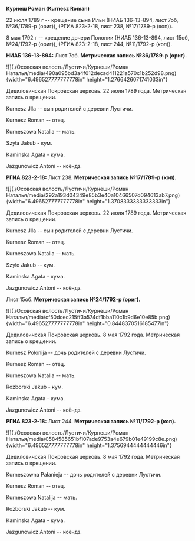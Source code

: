 **Курнеш Роман (Kurnesz Roman)**

22 июля 1789 г -- крещение сына Ильи (НИАБ 136-13-894, лист 7об,
№36/1789-р (ориг)), (РГИА 823-2-18, лист 238, №17/1789-р (коп)).

8 мая 1792 г -- крещение дочери Полонии (НИАБ 136-13-894, лист 15об,
№24/1792-р (ориг)), (РГИА 823-2-18, лист 244, №11/1792-р (коп)).

**НИАБ 136-13-894:** Лист 7об. **Метрическая запись №36/1789-р (ориг).**

![](./Осовская волость/Лустичи/Курнеши/Роман Наталья/media/490a095bd3a4f012decad411221a570c1b252d98.png){width="6.496527777777778in"
height="1.2766426071741033in"}

Дедиловичская Покровская церковь. 22 июля 1789 года. Метрическая запись
о крещении.

Kurnesz Jlla -- сын родителей с деревни Лустичи.

Kurnesz Roman -- отец.

Kurneszowa Natalla -- мать.

Szyła Jakub - кум.

Kaminska Agata - кума.

Jazgunowicz Antoni -- ксёндз.

**РГИА 823-2-18:** Лист 238. **Метрическая запись №17/1789-р (коп).**

![](./Осовская волость/Лустичи/Курнеши/Роман Наталья/media/292a193d04349e85b3e40a10466507d094613ab7.png){width="6.496527777777778in"
height="1.3708333333333333in"}

Дедиловичская Покровская церковь. 22 июля 1789 года. Метрическая запись
о крещении.

Kurnesz Jlla -- сын родителей с деревни Лустичи.

Kurnesz Roman -- отец.

Kurneszowa Natalla -- мать.

Szyło Jakub -- кум.

Kaminska Agata - кума.

Jazgunowicz Antoni -- ксёндз.

Лист 15об. **Метрическая запись №24/1792-р (ориг).**

![](./Осовская волость/Лустичи/Курнеши/Роман Наталья/media/cf50dcec215ff3a574df1bba110c1b9d6e10e85b.png){width="6.496527777777778in"
height="0.8448370516185477in"}

Дедиловичская Покровская церковь. 8 мая 1792 года. Метрическая запись о
крещении.

Kurnesz Połonija -- дочь родителей с деревни Лустичи.

Kurnesz Roman -- отец.

Kurneszowa Natalla -- мать.

Rozborski Jakub - кум.

Kaminska Agata - кума.

Jazgunowicz Antoni -- ксёндз.

**РГИА 823-2-18:** Лист 244. **Метрическая запись №11/1792-р (коп).**

![](./Осовская волость/Лустичи/Курнеши/Роман Наталья/media/0584585651bf107ade9753a4e679b01e49199c8e.png){width="6.496527777777778in"
height="1.3756944444444446in"}

Дедиловичская Покровская церковь. 8 мая 1792 года. Метрическая запись о
крещении.

Kurneszowna Pałanieja -- дочь родителей с деревни Лустичи.

Kurnesz Roman -- отец.

Kurneszowa Natalija -- мать.

Rozborski Jakub -- кум.

Kaminska Agata - кума.

Jazgunowicz Antoni -- ксёндз.
